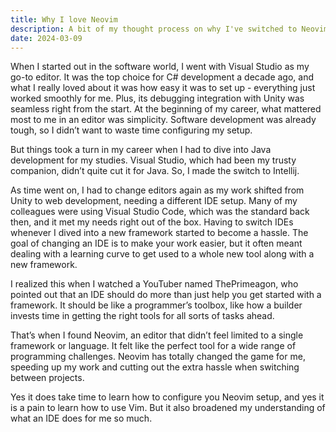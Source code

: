 ```yaml
---
title: Why I love Neovim
description: A bit of my thought process on why I've switched to Neovim
date: 2024-03-09
---
```


When I started out in the software world, I went with Visual Studio as my go-to editor. It was the top choice for C# development a decade ago, and what I really loved about it was how easy it was to set up - everything just worked smoothly for me. Plus, its debugging integration with Unity was seamless right from the start.
At the beginning of my career, what mattered most to me in an editor was simplicity. Software development was already tough, so I didn’t want to waste time configuring my setup.

But things took a turn in my career when I had to dive into Java development for my studies. Visual Studio, which had been my trusty companion, didn’t quite cut it for Java. So, I made the switch to Intellij.

As time went on, I had to change editors again as my work shifted from Unity to web development, needing a different IDE setup. Many of my colleagues were using Visual Studio Code, which was the standard back then, and it met my needs right out of the box.
Having to switch IDEs whenever I dived into a new framework started to become a hassle. The goal of changing an IDE is to make your work easier, but it often meant dealing with a learning curve to get used to a whole new tool along with a new framework.

I realized this when I watched a YouTuber named ThePrimeagon, who pointed out that an IDE should do more than just help you get started with a framework. It should be like a programmer’s toolbox, like how a builder invests time in getting the right tools for all sorts of tasks ahead.

That’s when I found Neovim, an editor that didn’t feel limited to a single framework or language. It felt like the perfect tool for a wide range of programming challenges. Neovim has totally changed the game for me, speeding up my work and cutting out the extra hassle when switching between projects.

Yes it does take time to learn how to configure you Neovim setup, and yes it is a pain to learn how to use Vim. But it also broadened my understanding of what an IDE does for me so much.
